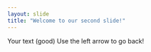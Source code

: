 ```yaml
---
layout: slide
title: "Welcome to our second slide!"
---
```

Your text (good)
Use the left arrow to go back!
